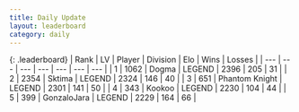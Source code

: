 ```yaml
---
title: Daily Update
layout: leaderboard
category: daily
---
```


{: .leaderboard}
| Rank | LV | Player | Division | Elo | Wins | Losses |
| --- | --- | --- | --- | --- | --- | --- |
| <span data-change="0">1</span> | 1062 | <span title="ID: 402846">Dogma</span> | LEGEND | <span data-change="22">2396</span> | <span data-change="32">205</span> | <span data-change="4">31</span> |
| <span data-change="0">2</span> | 2354 | <span title="ID: 353063">Sktima</span> | LEGEND | <span data-change="0">2324</span> | <span data-change="0">146</span> | <span data-change="0">40</span> |
| <span data-change="0">3</span> | 651 | <span title="ID: 742939">Phantom Knight</span> | LEGEND | <span data-change="26">2301</span> | <span data-change="6">141</span> | <span data-change="0">50</span> |
| <span data-change="0">4</span> | 343 | <span title="ID: 598288">Kookoo</span> | LEGEND | <span data-change="0">2230</span> | <span data-change="0">104</span> | <span data-change="0">44</span> |
| <span data-change="0">5</span> | 399 | <span title="ID: 650626">GonzaloJara</span> | LEGEND | <span data-change="0">2229</span> | <span data-change="0">164</span> | <span data-change="0">66</span> |